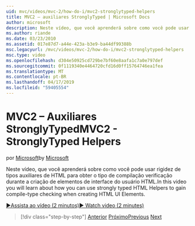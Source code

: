 ```yaml
---
uid: mvc/videos/mvc-2/how-do-i/mvc2-stronglytyped-helpers
title: MVC2 – auxiliares StronglyTyped | Microsoft Docs
author: microsoft
description: Neste vídeo, que você aprenderá sobre como você pode usar rigidez de tipos auxiliares de HTML para obter o tipo de compilação verificação durante a criação de elementos de interface do usuário HTML.
ms.author: riande
ms.date: 03/23/2010
ms.assetid: 017e87d7-a44e-423a-b3e9-ba44df99388b
msc.legacyurl: /mvc/videos/mvc-2/how-do-i/mvc2-stronglytyped-helpers
msc.type: video
ms.openlocfilehash: d304e50925cd729be7bf60e8aafa1c7a0e797def
ms.sourcegitcommit: 0f1119340e4464720cfd16d0ff15764746ea1fea
ms.translationtype: MT
ms.contentlocale: pt-BR
ms.lasthandoff: 04/17/2019
ms.locfileid: "59405554"
---
```

# <a name="mvc2---stronglytyped-helpers"></a><span data-ttu-id="fcc56-103">MVC2 – Auxiliares StronglyTyped</span><span class="sxs-lookup"><span data-stu-id="fcc56-103">MVC2 - StronglyTyped Helpers</span></span>

<span data-ttu-id="fcc56-104">por [Microsoft](https://github.com/microsoft)</span><span class="sxs-lookup"><span data-stu-id="fcc56-104">by [Microsoft](https://github.com/microsoft)</span></span>

<span data-ttu-id="fcc56-105">Neste vídeo, que você aprenderá sobre como você pode usar rigidez de tipos auxiliares de HTML para obter o tipo de compilação verificação durante a criação de elementos de interface do usuário HTML.</span><span class="sxs-lookup"><span data-stu-id="fcc56-105">In this video you will learn about how you can use strongly typed HTML Helpers to gain compile-type checking when creating HTML UI Elements.</span></span>

[<span data-ttu-id="fcc56-106">&#9654;Assista ao vídeo (2 minutos)</span><span class="sxs-lookup"><span data-stu-id="fcc56-106">&#9654; Watch video (2 minutes)</span></span>](https://channel9.msdn.com/Blogs/ASP-NET-Site-Videos/mvc2-stronglytyped-helpers)

> [!div class="step-by-step"]
> <span data-ttu-id="fcc56-107">[Anterior](mvc2-html-encoding.md)
> [Próximo](mvc2-model-validation.md)</span><span class="sxs-lookup"><span data-stu-id="fcc56-107">[Previous](mvc2-html-encoding.md)
[Next](mvc2-model-validation.md)</span></span>
